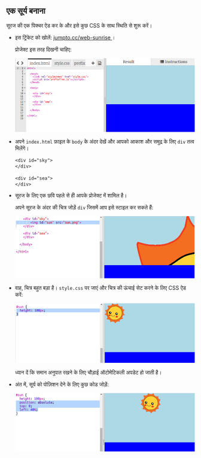 ## एक सूर्य बनाना

सूरज की एक पिक्चर ऐड कर के और इसे कुछ CSS के साथ स्थिति से शुरू करें।

+ इस ट्रिंकेट को खोलें: <a href="http://jumpto.cc/web-sunrise" target="_blank"> jumpto.cc/web-sunrise </a> ।
    
    प्रोजेक्ट इस तरह दिखनी चाहिए:
    
    ![स्क्रीनशॉट](images/sunrise-starter.png)

+ अपने `index.html` फ़ाइल के `body` के अंदर देखें और आपको आकाश और समुद्र के लिए `div` तत्व मिलेंगे।

    ```
    <div id="sky">
    </div>

    <div id="sea">
    </div>
    ```
    
+ सूरज के लिए एक छवि पहले से ही आपके प्रोजेक्ट में शामिल है।
        
    अपने सूरज के अंदर की चित्र जोड़ें  `div` जिसमें आप इसे स्टाइल कर सकते हैं:

    ![स्क्रीनशॉट](images/sunrise-sun-image.png)

+ वाह, चित्र बहुत बड़ा है। `style.css` पर जाएं और चित्र की ऊंचाई सेट करने के लिए CSS ऐड करें:

    ![स्क्रीनशॉट](images/sunrise-sun-height.png)

    ध्यान दें कि समान अनुपात रखने के लिए चौड़ाई ऑटोमेटिकली अपडेट हो जाती है।

+ अंत में, सूर्य को पोज़िशन देने के लिए कुछ कोड जोड़ें:

    ![स्क्रीनशॉट](images/sunrise-sun-position.png)
